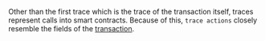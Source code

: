 Other than the first trace which is the trace of the transaction itself, traces represent calls
into smart contracts. Because of this, `trace actions` closely resemble the fields of the
[transaction](#transactions).

